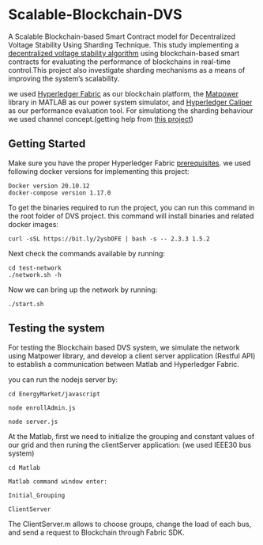 # Scalable-Blockchain-DVS
A Scalable Blockchain-based Smart Contract model for Decentralized Voltage Stability Using Sharding Technique.
This study implementing a [decentralized voltage stability algorithm](https://ieeexplore.ieee.org/abstract/document/9366788) using blockchain-based smart contracts for evaluating the performance of blockchains in real-time control.This project also investigate sharding mechanisms as a means of improving the system’s scalability. 





we used [Hyperledger Fabric](https://www.hyperledger.org/use/fabric) as our blockchain platform, the [Matpower](https://matpower.org/about/get-started/) library in MATLAB as our power system simulator, and [Hyperledger Caliper](https://www.hyperledger.org/use/caliper) as our performance evaluation tool. For simulationg the sharding behaviour we used channel concept.(getting help from [this project](https://github.com/blockchain-systems/ScaleSFL))


## Getting Started
Make sure you have the proper Hyperledger Fabric [prerequisites](https://hyperledger-fabric.readthedocs.io/en/release-2.2/prereqs.html). we used following docker versions for implementing this project:
```
Docker version 20.10.12
docker-compose version 1.17.0

```

To get the binaries required to run the project, you can run this command in the root folder of DVS project. this command will install binaries and related docker images:

```
curl -sSL https://bit.ly/2ysbOFE | bash -s -- 2.3.3 1.5.2

```
Next check the commands available by running:

```
cd test-network
./network.sh -h
```
Now we can bring up the network by running:

```
./start.sh

```

## Testing the system

For testing the Blockchain based DVS system, we simulate the network using Matpower library, and develop a client server application (Restful API) to establish a communication between Matlab and Hyperledger Fabric.

you can run the nodejs server by:
```
cd EnergyMarket/javascript

node enrollAdmin.js

node server.js

```

At the Matlab, first we need to initialize the grouping and constant values of our grid and then runing the clientServer application: (we used IEEE30 bus system)
```
cd Matlab

Matlab command window enter:

Initial_Grouping

ClientServer

```

The ClientServer.m allows to choose groups, change the load of each bus, and send a request to Blockchain through Fabric SDK.


